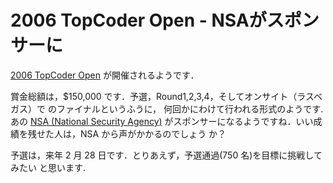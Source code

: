 # 2006 TopCoder Open - NSAがスポンサーに

<!--
date: 2005-12-13
-->

[2006 TopCoder Open](http://www.topcoder.com/tc?module=Static&d1=tournaments&d2=tco06&d3=about)
が開催されるようです．

賞金総額は，\$150,000 です．予選，Round1,2,3,4，そしてオンサイト（ラスベガス）で
のファイナルというふうに， 何回かにわけて行われる形式のようです. あの
[NSA (National Security Agency)](http://www.topcoder.com/tc?module=Static&d1=tournaments&d2=tco06&d3=nsa)
がスポンサーになるようですね．いい成績を残せた人は，NSA から声がかかるのでしょう
か？

予選は，来年 2 月 28 日です．とりあえず，予選通過(750 名)を目標に挑戦してみたい
と思います.
